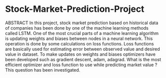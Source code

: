 # Stock-Market-Prediction-Project

ABSTRACT
In this project, stock market prediction based on historical data of companies has been done by one of the machine learning methods called LSTM. One of the most crucial parts of a machine learning algorithm is updating weights and biases between nodes in a neural network. This operation is done by some calculations on loss functions. Loss functions are basically used for estimating error between observed value and desired value in dataset. To make updates on weights and biases optimizers have been developed such as gradient descent, adam, adagrad. What is the most efficient optimizer and loss function to use while predicting market value ? This question has been investigated.
